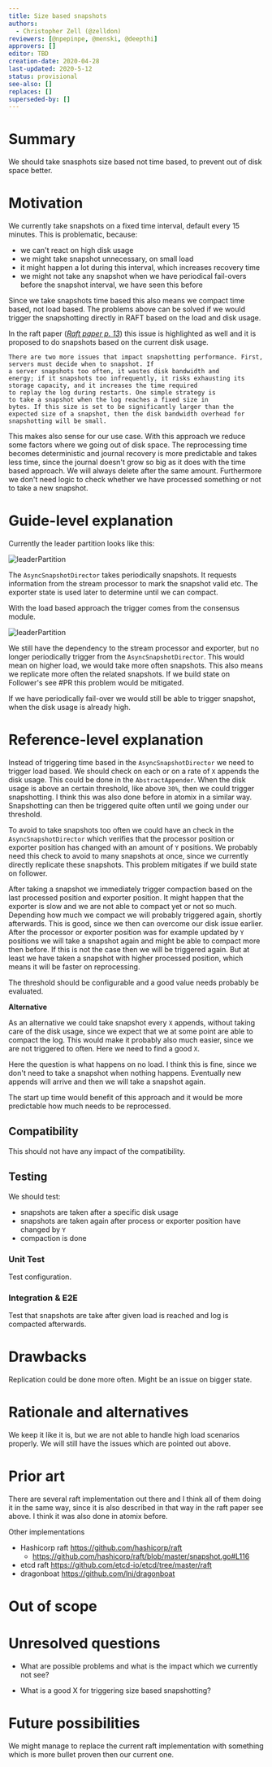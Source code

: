 ```yaml
---
title: Size based snapshots
authors:
  - Christopher Zell (@zelldon)
reviewers: [@npepinpe, @menski, @deepthi]
approvers: []
editor: TBD
creation-date: 2020-04-28
last-updated: 2020-5-12
status: provisional
see-also: []
replaces: []
superseded-by: []
---
```


# Summary
[summary]: #summary

We should take snasphots size based not time based, to prevent out of disk space better.

# Motivation
[motivation]: #motivation

We currently take snapshots on a fixed time interval, default every 15 minutes. This is problematic,
because:

 * we can't react on high disk usage
 * we might take snapshot unnecessary, on small load
 * it might happen a lot during this interval, which increases recovery time
 * we might not take any snapshot when we have periodical fail-overs before the snapshot interval, we have seen this before
 
Since we take snapshots time based this also means we compact time based, not load based.
The problems above can be solved if we would trigger the snapshotting directly in RAFT based on the
load and disk usage.

In the raft paper (_[Raft paper p. 13](https://raft.github.io/raft.pdf)_) this issue is highlighted as well
and it is proposed to do snapshots based on the current disk usage.

```
There are two more issues that impact snapshotting performance. First, servers must decide when to snapshot. If
a server snapshots too often, it wastes disk bandwidth and
energy; if it snapshots too infrequently, it risks exhausting its storage capacity, and it increases the time required
to replay the log during restarts. One simple strategy is
to take a snapshot when the log reaches a fixed size in
bytes. If this size is set to be significantly larger than the
expected size of a snapshot, then the disk bandwidth overhead for snapshotting will be small.
```

This makes also sense for our use case. With this approach we reduce some factors where we going out of disk space.
The reprocessing time becomes deterministic and journal recovery is more predictable and takes less time, since the journal doesn't grow so big as it does with the time based approach.
We will always delete after the same amount. Furthermore we don't need logic to check whether we have processed something or not to take a new snapshot.

# Guide-level explanation
[guide-level-explanation]: #guide-level-explanation

Currently the leader partition looks like this:

![leaderPartition](images/leaderPartitions.png)

The `AsyncSnapshotDirector` takes periodically snapshots. It requests information from the stream processor to mark the snapshot valid etc. The exporter state is used later to determine until we can compact.

With the load based approach the trigger comes from the consensus module.

![leaderPartition](images/triggerSnapshot.png)

We still have the dependency to the stream processor and exporter, but no longer periodically trigger from
the `AsyncSnapshotDirector`. This would mean on higher load, we would take more often snapshots. This also means
 we replicate more often the related snapshots. If we build state on Follower's see #PR this problem would be mitigated.

If we have periodically fail-over we would still be able to trigger snapshot, when the disk usage is already high.

# Reference-level explanation
[reference-level-explanation]: #reference-level-explanation

Instead of triggering time based in the `AsyncSnapshotDirector` we need to trigger load based. 
We should check on each or on a rate of `X` appends the disk usage. This could be done in the `AbstractAppender`.
When the disk usage is above an certain threshold, like above `30%`, then we could trigger snapshotting. I think this was also done
before in atomix in a similar way. Snapshotting can then be triggered quite often until we going under our threshold.

To avoid to take snapshots too often we could have an check in the `AsyncSnapshotDirector` which verifies that the 
processor position or exporter position has changed with an amount of `Y` positions. We probably need this check to avoid
to many snapshots at once, since we currently directly replicate these snapshots. This problem mitigates if we build state on follower.

After taking a snapshot we immediately trigger compaction based on the last processed position and exporter position.
It might happen that the exporter is slow and we are not able to compact yet or not so much. Depending how much we compact we
will probably triggered again, shortly afterwards. This is good, since we then can overcome our disk issue earlier.
After the processor or exporter position was for example updated by `Y` positions we will take a snapshot again and
might be able to compact more then before. If this is not the case then we will be triggered again. But at least we have
taken a snapshot with higher processed position, which means it will be faster on reprocessing.

The threshold should be configurable and a good value needs probably be evaluated.

**Alternative**

As an alternative we could take snapshot every `X` appends, without taking care of the disk usage, since we expect that we at some point
are able to compact the log. This would make it probably also much easier, since we are not triggered to often. Here we need to find a good `X`.

Here the question is what happens on no load. I think this is fine, since we don't need to take a snapshot when nothing happens. Eventually
new appends will arrive and then we will take a snapshot again.

The start up time would benefit of this approach and it would be more predictable how much needs to be reprocessed.

## Compatibility

This should not have any impact of the compatibility.

## Testing

We should test:
 
 * snapshots are taken after a specific disk usage
 * snapshots are taken again after process or exporter position have changed by `Y`
 * compaction is done

### Unit Test

Test configuration.
 
### Integration & E2E

Test that snapshots are take after given load is reached and log is compacted afterwards.

# Drawbacks
[drawbacks]: #drawbacks

Replication could be done more often. Might be an issue on bigger state.

# Rationale and alternatives
[rationale-and-alternatives]: #rationale-and-alternatives

We keep it like it is, but we are not able to handle high load scenarios properly. We will still
have the issues which are pointed out above.

# Prior art
[prior-art]: #prior-art

There are several raft implementation out there and I think all of them doing it in the same way, since it 
is also described in that way in the raft paper see above. I think it was also done in atomix before.

Other implementations

 * Hashicorp raft https://github.com/hashicorp/raft
    * https://github.com/hashicorp/raft/blob/master/snapshot.go#L116 
 * etcd raft https://github.com/etcd-io/etcd/tree/master/raft
 * dragonboat https://github.com/lni/dragonboat
 
# Out of scope
[out-of-scope]: #out-of-scope

# Unresolved questions
[unresolved-questions]: #unresolved-questions

 - What are possible problems and what is the impact which we currently not see?
 
 - What is a good X for triggering size based snapshotting?

# Future possibilities
[future-possibilities]: #future-possibilities

We might manage to replace the current raft implementation with something which is more bullet proven then our current one.
